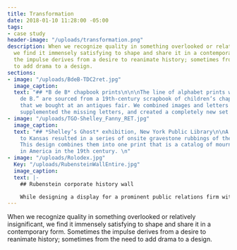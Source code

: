 ```yaml
---
title: Transformation
date: 2018-01-10 11:28:00 -05:00
tags:
- case study
header-image: "/uploads/transformation.png"
description: When we recognize quality in something overlooked or relatively insignificant,
  we find it immensely satisfying to shape and share it in a contemporary form. Sometimes
  the impulse derives from a desire to reanimate history; sometimes from the need
  to add drama to a design.
sections:
- image: "/uploads/BdeB-TDC2ret.jpg"
  image_caption: 
  text: "## *B de B* chapbook prints\n\n\nThe line of alphabet prints we call “B.
    de B.” are sourced from a 19th-century scrapbook of children’s chapbook pages
    that we bought at an antiques fair. We combined images and letters from the album,
    supplemented the missing letters, and created a completely new set of prints. "
- image: "/uploads/TGO-Shelley_Fanny_RET.jpg"
  image_caption: 
  text: "## *Shelley’s Ghost* exhibition, New York Public Library\n\nA research trip
    to Kansas resulted in a series of onsite gravestone rubbings of the word “DIED.”
    This design combines them into one print that is a catalog of mourning lettering
    in America in the 19th century. \n"
- image: "/uploads/Rolodex.jpg"
  Key: "/uploads/RubensteinWallEntire.jpg"
  image_caption: 
  text: |-
    ## Rubenstein corporate history wall

    While designing a display for a prominent public relations firm with a long history, we sifted through scores of vintage company photos and artifacts. One thing stood out: a collection of founder’s vintage A–Z Rolodexes. We had them photographed and featured prominently on the final wall. History, connections, and influence compressed into one shot.
---
```


When we recognize quality in something overlooked or relatively insignificant, we find it immensely satisfying to shape and share it in a contemporary form. Sometimes the impulse derives from a desire to reanimate history; sometimes from the need to add drama to a design. 